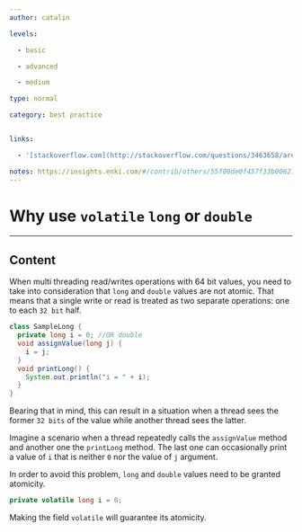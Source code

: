 ```yaml
---
author: catalin

levels:

  - basic

  - advanced

  - medium

type: normal

category: best practice


links:

  - '[stackoverflow.com](http://stackoverflow.com/questions/3463658/are-64-bit-assignments-in-java-atomic-on-a-32-bit-machine){website}'

notes: https://insights.enki.com/#/contrib/others/55f00de0f457f33b00621144?search=khandelwalrinki
---
```


# Why use `volatile` `long` or `double`

---
## Content

When multi threading read/writes operations with 64 bit values, you need to take into consideration that `long` and `double` values are not atomic. That means that a single write or read is treated as two separate operations: one to each `32 bit` half.

```java
class SampleLong { 
  private long i = 0; //OR double  
  void assignValue(long j) {
    i = j;
  } 
  void printLong() {
    System.out.println("i = " + i);
  }
}
```

Bearing that in mind, this can result in a situation when a thread sees the former `32 bits` of the value while another thread sees the latter.

Imagine a scenario when a thread repeatedly calls the `assignValue` method and another one the `printLong` method. The last one can occasionally print a value of `i` that is neither `0` nor the value of `j` argument.

In order to avoid this problem, `long` and `double` values need to be granted atomicity. 

```java
private volatile long i = 0;
```
Making the field `volatile` will guarantee its atomicity.

